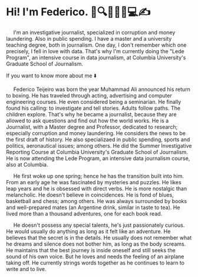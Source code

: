 # **Hi! I'm Federico. 👋🔍🕵️‍♂️📃💻:writing_hand:**

&nbsp;&nbsp;&nbsp;&nbsp;&nbsp;I'm an investigative journalist, specialized in corruption and money laundering. Also in public spending. I have a master and a university teaching degree, both in journalism. One day, I don't remember which one precisely, I fell in love with data. That's why I'm currently doing the "Lede Program", an intensive course in data journalism, at Columbia University's Graduate School of Journalism.

If you want to know more about me :arrow_down:

&nbsp;&nbsp;&nbsp;&nbsp;&nbsp;Federico Teijeiro was born the year Muhammad Ali announced his return to boxing. He has traveled through acting, advertising and computer engineering courses. He even considered being a seminarian. He finally found his calling: to investigate and tell stories. Adults follow paths. The children explore. That's why he became a journalist, because they are allowed to ask questions and find out how the world works. He is a Journalist, with a Master degree and Professor, dedicated to research; especially corruption and money laundering. He considers the news to be the first draft of history. He also specializaed in public spending, sports and politics, aeronautical issues; among others. He did the Summer Investigative Reporting Course at Columbia University's Graduate School of Journalism. He is now attending the Lede Program, an intensive data journalism course, also at Columbia.

&nbsp;&nbsp;&nbsp;&nbsp;&nbsp;He first woke up one spring; hence he has the transition built into him. From an early age he was fascinated by mysteries and puzzles. He likes leap years and he is obsessed with direct verbs. He is more nostalgic than melancholic. He doesn't believe in coincidences. He is fond of blues, basketball and chess; among others. He was always surrounded by books and well-prepared mates (an Argentine drink, similar in taste to tea). He lived more than a thousand adventures, one for each book read. 

&nbsp;&nbsp;&nbsp;&nbsp;&nbsp;He doesn't possess any special talents, he's just passionately curious. He would usually do anything as long as it felt like an adventure. He believes that the secret is in the details. He usually does not remember what he dreams and silence does not bother him, as long as the body screams. He maintains that the best journey is inside oneself and still seeks the sound of his own voice. But he loves and needs the feeling of an airplane taking off. He currently strings words together as he continues to learn to write and to live.


<!--
**federicodt/federicodt** is a ✨ _special_ ✨ repository because its `README.md` (this file) appears on your GitHub profile.
Here are some ideas to get you started:
- 🔭 I’m currently working on ...
- 🌱 I’m currently learning ...
- 👯 I’m looking to collaborate on ...
- 🤔 I’m looking for help with ...
- 💬 Ask me about ...
- 📫 How to reach me: ...
- 😄 Pronouns: ...
- ⚡ Fun fact: ...
-->
